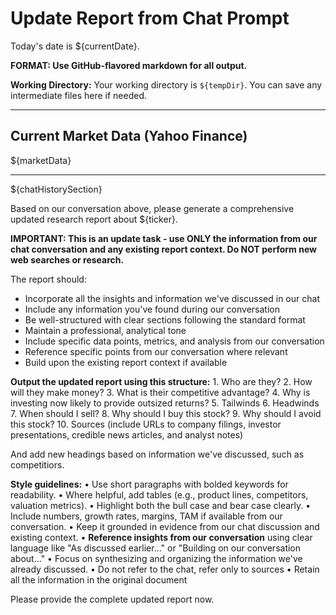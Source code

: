 # Update Report from Chat Prompt

Today's date is ${currentDate}.

**FORMAT: Use GitHub-flavored markdown for all output.**

**Working Directory:** Your working directory is `${tempDir}`. You can save any intermediate files here if needed.

---

## Current Market Data (Yahoo Finance)

${marketData}

---

${chatHistorySection}

Based on our conversation above, please generate a comprehensive updated research report about ${ticker}. 

**IMPORTANT: This is an update task - use ONLY the information from our chat conversation and any existing report context. Do NOT perform new web searches or research.**

The report should:
- Incorporate all the insights and information we've discussed in our chat
- Include any information you've found during our conversation  
- Be well-structured with clear sections following the standard format
- Maintain a professional, analytical tone
- Include specific data points, metrics, and analysis from our conversation
- Reference specific points from our conversation where relevant
- Build upon the existing report context if available

**Output the updated report using this structure:**
	1.	Who are they?
	2.	How will they make money?
	3.	What is their competitive advantage?
	4.	Why is investing now likely to provide outsized returns?
	5.	Tailwinds
	6.	Headwinds
	7.	When should I sell?
	8.	Why should I buy this stock?
	9.	Why should I avoid this stock?
	10.	Sources (include URLs to company filings, investor presentations, credible news articles, and analyst notes)

And add new headings based on information we've discussed, such as competitiors.

**Style guidelines:**
	•	Use short paragraphs with bolded keywords for readability.
	•	Where helpful, add tables (e.g., product lines, competitors, valuation metrics).
	•	Highlight both the bull case and bear case clearly.
	•	Include numbers, growth rates, margins, TAM if available from our conversation.
	•	Keep it grounded in evidence from our chat discussion and existing context.
	•	**Reference insights from our conversation** using clear language like "As discussed earlier..." or "Building on our conversation about..."
	•	Focus on synthesizing and organizing the information we've already discussed.
	•	Do not refer to the chat, refer only to sources
	•	Retain all the information in the original document

Please provide the complete updated report now.
